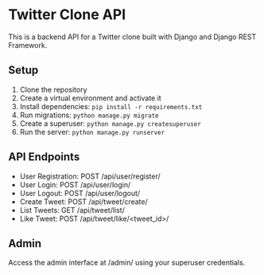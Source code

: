 # Twitter Clone API

This is a backend API for a Twitter clone built with Django and Django REST Framework.

## Setup

1. Clone the repository
2. Create a virtual environment and activate it
3. Install dependencies: `pip install -r requirements.txt`
4. Run migrations: `python manage.py migrate`
5. Create a superuser: `python manage.py createsuperuser`
6. Run the server: `python manage.py runserver`

## API Endpoints

- User Registration: POST /api/user/register/
- User Login: POST /api/user/login/
- User Logout: POST /api/user/logout/
- Create Tweet: POST /api/tweet/create/
- List Tweets: GET /api/tweet/list/
- Like Tweet: POST /api/tweet/like/<tweet_id>/

## Admin

Access the admin interface at /admin/ using your superuser credentials.